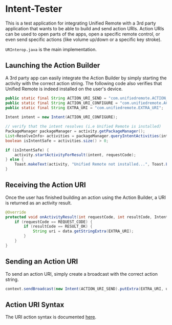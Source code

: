 # Intent-Tester
This is a test application for integrating Unified Remote with a 3rd party application that wants to be able to build and send action URIs. Action URIs can be used to open parts of the apps, open a specific remote control, or even send specific actions (like volume up/down or a specific key stroke). 

``URInterop.java`` is the main implementation.

## Launching the Action Builder
A 3rd party app can easily integrate the Action Builder by simply starting the activity with the correct action string. The following code also verifies that Unified Remote is indeed installed on the user's device.

````java
public static final String ACTION_URI_SEND = "com.unifiedremote.ACTION_URI_SEND";
public static final String ACTION_URI_CONFIGURE = "com.unifiedremote.ACTION_URI_CONFIGURE";
public static final String EXTRA_URI = "com.unifiedremote.EXTRA_URI";
    
Intent intent = new Intent(ACTION_URI_CONFIGURE);

// verify that the intent resolves (i.e Unified Remote is installed)
PackageManager packageManager = activity.getPackageManager();
List<ResolveInfo> activities = packageManager.queryIntentActivities(intent, 0);
boolean isIntentSafe = activities.size() > 0;

if (isIntentSafe) {
    activity.startActivityForResult(intent, requestCode);
} else {
    Toast.makeText(activity, "Unified Remote not installed...", Toast.LENGTH_LONG).show();
}
````

## Receiving the Action URI
Once the user has finished building an action using the Action Builder, a URI is returned as an activity result.

````java
@Override
protected void onActivityResult(int requestCode, int resultCode, Intent data) {
    if (requestCode == REQUEST_CODE) {
        if (resultCode == RESULT_OK) {
            String uri = data.getStringExtra(EXTRA_URI);
        }
    }
}
````

## Sending an Action URI
To send an action URI, simply create a broadcast with the correct action string.

````java
context.sendBroadcast(new Intent(ACTION_URI_SEND).putExtra(EXTRA_URI, uri));
````

## Action URI Syntax
The URI action syntax is documented [here](https://github.com/unifiedremote/Docs/blob/master/concepts/uri.md).
